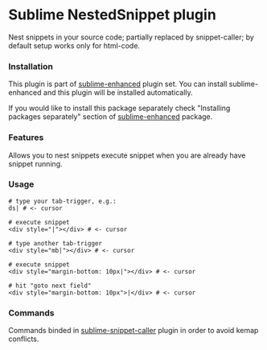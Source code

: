 # Sublime NestedSnippet plugin

Nest snippets in your source code; partially replaced by snippet-caller; by
default setup works only for html-code.


### Installation

This plugin is part of [sublime-enhanced](http://github.com/shagabutdinov/sublime-enhanced)
plugin set. You can install sublime-enhanced and this plugin will be installed
automatically.

If you would like to install this package separately check "Installing packages
separately" section of [sublime-enhanced](http://github.com/shagabutdinov/sublime-enhanced)
package.


### Features

Allows you to nest snippets execute snippet when you are already have snippet
running.


### Usage

  ```
  # type your tab-trigger, e.g.:
  ds| # <- cursor

  # execute snippet
  <div style="|"></div> # <- cursor

  # type another tab-trigger
  <div style="mb|"></div> # <- cursor

  # execute snippet
  <div style="margin-bottom: 10px|"></div> # <- cursor

  # hit "goto next field"
  <div style="margin-bottom: 10px">|</div> # <- cursor
  ```

### Commands

Commands binded in [sublime-snippet-caller](http://github.com/shagabutdinov/sublime-snippet-caller)
plugin in order to avoid kemap conflicts.